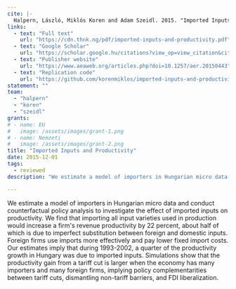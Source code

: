 ```yaml
---
cite: |-
  Halpern, László, Miklós Koren and Adam Szeidl. 2015. "Imported Inputs and Productivity" American Economic Review. 105(12), pp. 3660-3703.
links:
  - text: "Full text"
    url: "https://cdn.thnk.ng/pdf/imported-inputs-and-productivity.pdf"
  - text: "Google Scholar"
    url: "https://scholar.google.hu/citations?view_op=view_citation&citation_for_view=fFTegXUAAAAJ:4e5Qn2KL_jwC"
  - text: "Publisher website"
    url: "https://www.aeaweb.org/articles.php?doi=10.1257/aer.20150443"
  - text: "Replication code"
    url: "https://github.com/korenmiklos/imported-inputs-and-productivity-replication"
statement: ""
team:
  - "halpern"
  - "koren"
  - "szeidl"
grants:
# - name: EU
#   image: /assets/images/grant-1.png
# - name: Nemzeti
#   image: /assets/images/grant-2.png
title: "Imported Inputs and Productivity"
date: 2015-12-01
tags:
  - reviewed
description: "We estimate a model of importers in Hungarian micro data and conduct counterfactual policy analysis to investigate the effect of imported inputs on productivity. We find that importing all input varieties used in production would increase a firm's revenue productivity by 22 percent, about half of which is due to imperfect substitution between foreign and domestic inputs. Foreign firms use imports more effectively and pay lower fixed import costs. Our estimates imply that during 1993-2002, a quarter of the productivity growth in Hungary was due to imported inputs. Simulations show that the productivity gain from a tariff cut is larger when the economy has many importers and many foreign firms, implying policy complementarities between tariff cuts, dismantling non-tariff barriers, and FDI liberalization.\n"

---
```


We estimate a model of importers in Hungarian micro data and conduct counterfactual policy analysis to investigate the effect of imported inputs on productivity. We find that importing all input varieties used in production would increase a firm's revenue productivity by 22 percent, about half of which is due to imperfect substitution between foreign and domestic inputs. Foreign firms use imports more effectively and pay lower fixed import costs. Our estimates imply that during 1993-2002, a quarter of the productivity growth in Hungary was due to imported inputs. Simulations show that the productivity gain from a tariff cut is larger when the economy has many importers and many foreign firms, implying policy complementarities between tariff cuts, dismantling non-tariff barriers, and FDI liberalization.

